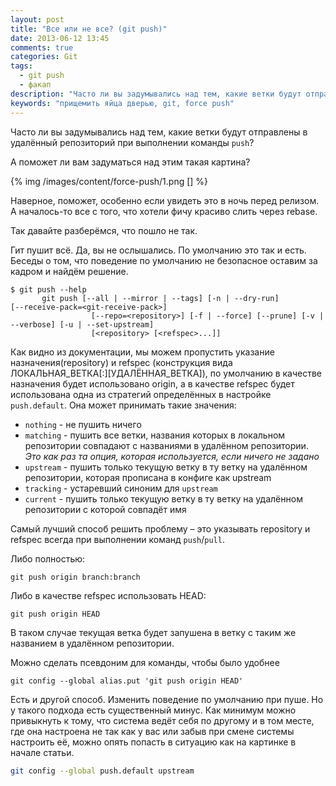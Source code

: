 ```yaml
---
layout: post
title: "Все или не все? (git push)"
date: 2013-06-12 13:45
comments: true
categories: Git
tags:
  - git push
  - факап
description: "Часто ли вы задумывались над тем, какие ветки будут отправлены в удалённый репозиторий при выполнении команды `push`? Ведь можно отправить все"
keywords: "прищемить яйца дверью, git, force push"
---
```

Часто ли вы задумывались над тем, какие ветки будут отправлены в
удалённый репозиторий при выполнении команды `push`?

А поможет ли вам задуматься над этим такая картина?

{% img /images/content/force-push/1.png [] %}

Наверное, поможет, особенно если увидеть это в ночь перед релизом. А
началось-то все с того, что хотели фичу красиво слить через rebase.

Так давайте разберёмся, что пошло не так.

<!-- more -->

Гит пушит всё. Да, вы не ослышались. По умолчанию это так и есть. Беседы
о том, что поведение по умолчанию не безопасное оставим за кадром
и найдём решение.

```
$ git push --help
       git push [--all | --mirror | --tags] [-n | --dry-run]
[--receive-pack=<git-receive-pack>]
                  [--repo=<repository>] [-f | --force] [--prune] [-v |
--verbose] [-u | --set-upstream]
                  [<repository> [<refspec>...]]
```

Как видно из документации, мы можем пропустить указание назначения(repository) и refspec (конструкция вида ЛОКАЛЬНАЯ_ВЕТКА[:][УДАЛЁННАЯ_ВЕТКА]), по умолчанию в качестве назначения будет использовано origin, а в качестве refspec будет использована одна из стратегий определённых в настройке `push.default`. Она может принимать такие значения:

- `nothing` - не пушить ничего
- `matching` - пушить все ветки, названия которых в локальном
репозитории
совпадают с названиями в удалённом репозитории.
*Это как раз та опция, которая используется, если ничего не задано*
- `upstream` - пушить только текущую ветку в ту ветку на удалённом
  репозитории, которая прописана в конфиге как upstream
- `tracking` - устаревший синоним для `upstream`
- `current` - пушить только текущую ветку в ту ветку на удалённом
  репозитории с которой совпадёт имя

Самый лучший способ решить проблему – это указывать repository и refspec всегда при выполнении команд `push`/`pull`.

Либо полностью:

```
git push origin branch:branch
```

Либо в качестве refspec использовать HEAD:

```
git push origin HEAD
```

В таком случае текущая ветка будет запушена в ветку с таким же названием
в удалённом репозитории.

Можно сделать псевдоним для команды, чтобы было удобнее

```
git config --global alias.put 'git push origin HEAD'
```

Есть и другой способ. Изменить поведение по умолчанию при пуше. Но у
такого подхода есть существенный минус. Как минимум можно привыкнуть к
тому, что система ведёт себя по другому и в том месте, где она настроена
не так как у вас или забыв при смене системы настроить её, можно опять
попасть в ситуацию как на картинке в начале статьи.

```bash
git config --global push.default upstream
```

